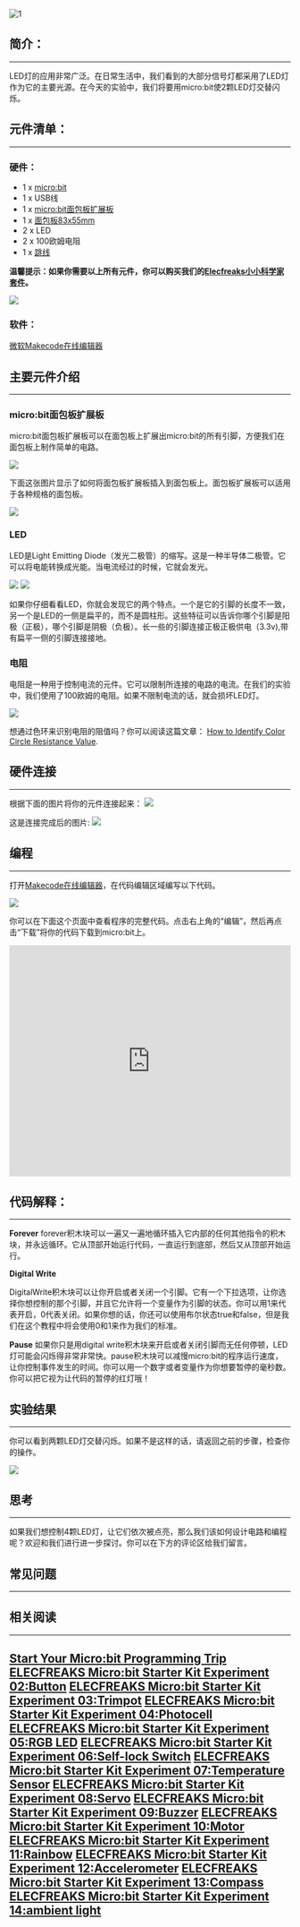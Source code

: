![1](https://i.imgur.com/GMzHtFZ.jpg)

## 简介：
---

LED灯的应用非常广泛。在日常生活中，我们看到的大部分信号灯都采用了LED灯作为它的主要光源。在今天的实验中，我们将要用micro:bit使2颗LED灯交替闪烁。 


## 元件清单：
---

### 硬件：

- 1 x [micro:bit](http://www.elecfreaks.com/estore/bbc-micro-bit-board-for-coding-programming.html)
- 1 x USB线
- 1 x [micro:bit面包板扩展板](http://www.elecfreaks.com/estore/microbit-breadboard-adapter.html)
- 1 x [面包板83x55mm](http://www.elecfreaks.com/estore/transparent-breadboard-83-55-mm.html)
- 2 x LED
- 2 x 100欧姆电阻
- 1 x [跳线](http://www.elecfreaks.com/estore/breadborad-jumper-wire-65pcs-pack.html)

**温馨提示：如果你需要以上所有元件，你可以购买我们的[Elecfreaks小小科学家套件](https://item.taobao.com/item.htm?spm=a1z10.1-c-s.w4024-17803785896.2.18dc3f94XOgpWg&id=562837851877&scene=taobao_shop)。**

![](https://i.imgur.com/W4tseua.jpg)

### 软件：

[微软Makecode在线编辑器](https://makecode.microbit.org/)


## 主要元件介绍
---

### micro:bit面包板扩展板

micro:bit面包板扩展板可以在面包板上扩展出micro:bit的所有引脚，方便我们在面包板上制作简单的电路。

![](https://i.imgur.com/dq75zKC.jpg)
 
下面这张图片显示了如何将面包板扩展板插入到面包板上。面包板扩展板可以适用于各种规格的面包板。

![](https://i.imgur.com/3DHC6U8.jpg)

### LED

LED是Light Emitting Diode（发光二极管）的缩写。这是一种半导体二极管。它可以将电能转换成光能。当电流经过的时候，它就会发光。
 
![](https://i.imgur.com/gDwJTlH.jpg)
![](https://i.imgur.com/t8e1q6X.jpg)
 
如果你仔细看看LED，你就会发现它的两个特点。一个是它的引脚的长度不一致，另一个是LED的一侧是扁平的，而不是圆柱形。这些特征可以告诉你哪个引脚是阳极（正极），哪个引脚是阴极（负极）。长一些的引脚连接正极正极供电（3.3v),带有扁平一侧的引脚连接接地。

### 电阻

电阻是一种用于控制电流的元件。它可以限制所连接的电路的电流。在我们的实验中，我们使用了100欧姆的电阻。如果不限制电流的话，就会损坏LED灯。

![](https://i.imgur.com/WS9Fk9x.jpg)

想通过色环来识别电阻的阻值吗？你可以阅读这篇文章：
[How to Identify Color Circle Resistance Value](https://www.elecfreaks.com/9158.html).


## 硬件连接
---

根据下面的图片将你的元件连接起来：
![](https://i.imgur.com/6JA8ooG.jpg)

这是连接完成后的图片:
![](https://i.imgur.com/ZEP7gfe.jpg)


## 编程
---

打开[Makecode在线编辑器](https://makecode.microbit.org/)，在代码编辑区域编写以下代码。 

![](https://i.imgur.com/s5sUftj.jpg)
 
你可以在下面这个页面中查看程序的完整代码。点击右上角的“编辑”，然后再点击“下载”将你的代码下载到micro:bit上。

<div style="position:relative;height:0;padding-bottom:81.97%;overflow:hidden;"><iframe style="position:absolute;top:0;left:0;width:100%;height:100%;" src="https://makecode.microbit.org/---run?id=_ahjD3pXUk9ug" allowfullscreen="allowfullscreen" sandbox="allow-popups allow-forms allow-scripts allow-same-origin" frameborder="0"></iframe></div>


## 代码解释：
---

**Forever**
forever积木块可以一遍又一遍地循环插入它内部的任何其他指令的积木块，并永远循环。它从顶部开始运行代码，一直运行到底部，然后又从顶部开始运行。

**Digital Write**

DigitalWrite积木块可以让你开启或者关闭一个引脚。它有一个下拉选项，让你选择你想控制的那个引脚，并且它允许将一个变量作为引脚的状态。你可以用1来代表开启，0代表关闭。如果你想的话，你还可以使用布尔状态true和false，但是我们在这个教程中将会使用0和1来作为我们的标准。

**Pause**
如果你只是用digital write积木块来开启或者关闭引脚而无任何停顿，LED灯可能会闪烁得非常非常快。pause积木块可以减慢micro:bit的程序运行速度，让你控制事件发生的时间。你可以用一个数字或者变量作为你想要暂停的毫秒数。你可以把它视为让代码的暂停的红灯哦！


## 实验结果
---

你可以看到两颗LED灯交替闪烁。如果不是这样的话，请返回之前的步骤，检查你的操作。

![](https://i.imgur.com/xvYjvaQ.gif)


## 思考
---

如果我们想控制4颗LED灯，让它们依次被点亮，那么我们该如何设计电路和编程呢？欢迎和我们进行进一步探讨。你可以在下方的评论区给我们留言。

## 常见问题
---


## 相关阅读
---
[Start Your Micro:bit Programming Trip](https://www.elecfreaks.com/9299.html)
[ELECFREAKS Micro:bit Starter Kit Experiment 02:Button](https://www.elecfreaks.com/9825.html)
[ELECFREAKS Micro:bit Starter Kit Experiment 03:Trimpot](https://www.elecfreaks.com/9879.html)
[ELECFREAKS Micro:bit Starter Kit Experiment 04:Photocell](https://www.elecfreaks.com/9909.html)
[ELECFREAKS Micro:bit Starter Kit Experiment 05:RGB LED](https://www.elecfreaks.com/9978.html)
[ELECFREAKS Micro:bit Starter Kit Experiment 06:Self-lock Switch](https://www.elecfreaks.com/10061.html)
[ELECFREAKS Micro:bit Starter Kit Experiment 07:Temperature Sensor](https://www.elecfreaks.com/10166.html)
[ELECFREAKS Micro:bit Starter Kit Experiment 08:Servo](https://www.elecfreaks.com/10221.html)
[ELECFREAKS Micro:bit Starter Kit Experiment 09:Buzzer](https://www.elecfreaks.com/10318.html)
[ELECFREAKS Micro:bit Starter Kit Experiment 10:Motor](https://www.elecfreaks.com/10362.html)
[ELECFREAKS Micro:bit Starter Kit Experiment 11:Rainbow](https://www.elecfreaks.com/10508.html)
[ELECFREAKS Micro:bit Starter Kit Experiment 12:Accelerometer](https://www.elecfreaks.com/10529.html)
[ELECFREAKS Micro:bit Starter Kit Experiment 13:Compass](https://www.elecfreaks.com/10567.html)
[ELECFREAKS Micro:bit Starter Kit Experiment 14:ambient light](https://www.elecfreaks.com/10649.html)
---


